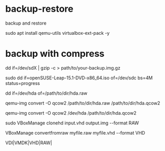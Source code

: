 # backup-restore
backup and restore

sudo apt install qemu-utils virtualbox-ext-pack -y

# backup with compress
dd if=/dev/sdX | gzip -c > path/to/your-backup.img.gz

sudo dd if=openSUSE-Leap-15.1-DVD-x86_64.iso of=/dev/sdc bs=4M status=progress

dd if=/dev/hda of=/path/to/dir/hda.raw


qemu-img convert -O qcow2 /path/to/dir/hda.raw /path/to/dir/hda.qcow2

qemu-img convert -O qcow2 /dev/hda /path/to/dir/hda.qcow2



sudo VBoxManage clonehd input.vhd output.img --format RAW

VBoxManage convertfromraw myfile.raw myfile.vhd --format VHD

VDI|VMDK|VHD|RAW|<other>
